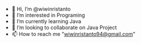 - 👋 Hi, I’m @wiwinristanto
- 👀 I’m interested in Programing
- 🌱 I’m currently learning Java
- 💞️ I’m looking to collaborate on Java Project
- 📫 How to reach me "wiwinristanto94@gmail.com"

<!---
wiwinristanto/wiwinristanto is a ✨ special ✨ repository because its `README.md` (this file) appears on your GitHub profile.
You can click the Preview link to take a look at your changes.
--->
